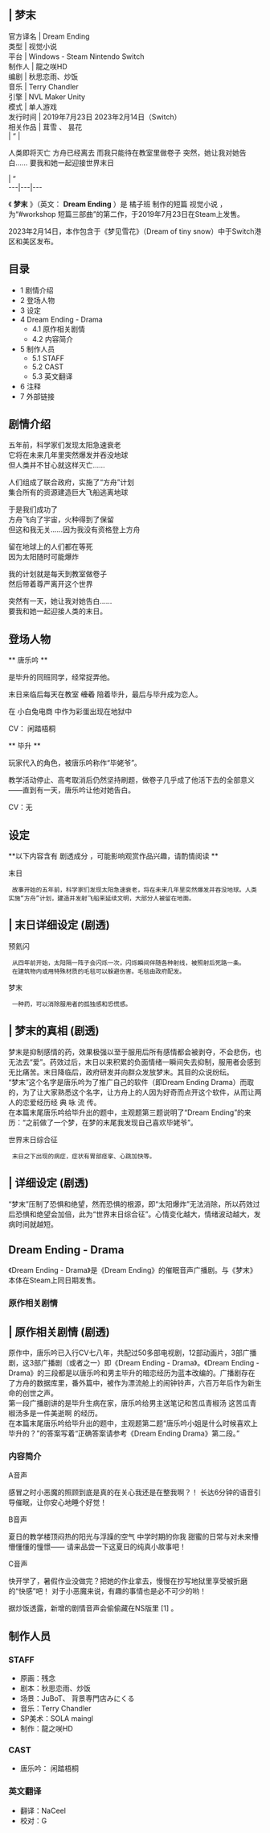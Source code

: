 |  梦末  
---  
官方译名  |  Dream Ending   
类型  |  视觉小说   
平台  |  Windows  \-  Steam  Nintendo Switch   
制作人  |  龍之咲HD   
编剧  |  秋思恋雨、炒饭   
音乐  |  Terry Chandler   
引擎  |  NVL Maker Unity   
模式  |  单人游戏   
发行时间  |  2019年7月23日  2023年2月14日（Switch）   
相关作品  |  茸雪  、  昙花   
|  “  | 

人类即将灭亡  方舟已经离去  而我只能待在教室里做卷子  突然，她让我对她告白……  要我和她一起迎接世界末日 </br>

|  ”  
---|---|---  
  
《 **梦末** 》（英文： **Dream Ending** ）是  橘子班  制作的短篇  视觉小说  ，为“#workshop
短篇三部曲”的第二作，于2019年7月23日在Steam上发售。

2023年2月14日，本作包含于《梦见雪花》（Dream of tiny snow）中于Switch港区和美区发布。

##  目录

  * 1  剧情介绍 
  * 2  登场人物 
  * 3  设定 
  * 4  Dream Ending - Drama 
    * 4.1  原作相关剧情 
    * 4.2  内容简介 
  * 5  制作人员 
    * 5.1  STAFF 
    * 5.2  CAST 
    * 5.3  英文翻译 
  * 6  注释 
  * 7  外部链接 

##  剧情介绍

五年前，科学家们发现太阳急速衰老  
它将在未来几年里突然爆发并吞没地球  
但人类并不甘心就这样灭亡……  
  
人们组成了联合政府，实施了“方舟”计划  
集合所有的资源建造巨大飞船逃离地球  
  
于是我们成功了  
方舟飞向了宇宙，火种得到了保留  
但这和我无关……因为我没有资格登上方舟  
  
留在地球上的人们都在等死  
因为太阳随时可能爆炸  
  
我的计划就是每天到教室做卷子  
然后带着尊严离开这个世界  
  
突然有一天，她让我对她告白……  
要我和她一起迎接人类的末日。

##  登场人物

** 唐乐吟  **

是毕升的同班同学，经常捉弄他。

末日来临后每天在教室 ~~缠着~~ 陪着毕升，最后与毕升成为恋人。

在  小白兔电商  中作为彩蛋出现在地狱中

CV：  闲踏梧桐

** 毕升  **

玩家代入的角色，被唐乐吟称作“毕姥爷”。

教学活动停止、高考取消后仍然坚持刷题，做卷子几乎成了他活下去的全部意义——直到有一天，唐乐吟让他对她告白。

CV：无

##  设定

**以下内容含有 剧透成分  ，可能影响观赏作品兴趣，请酌情阅读 **

末日

     故事开始的五年前，科学家们发现太阳急速衰老，将在未来几年里突然爆发并吞没地球。人类实施“方舟”计划，建造并发射飞船来延续文明，大部分人被留在地面。 
|  末日详细设定  (剧透)  
---  
  
预氦闪

     从四年前开始，太阳隔一阵子会闪烁一次，闪烁瞬间伴随各种射线，被照射后死路一条。 
     在建筑物内或用特殊材质的毛毯可以躲避伤害。毛毯由政府配发。   
  
梦末

     一种药，可以消除服用者的孤独感和恐慌感。 
|  梦末的真相  (剧透)  
---  
梦末是抑制感情的药，效果极强以至于服用后所有感情都会被剥夺，不会悲伤，也无法去“爱”。药效过后，末日以来积累的负面情绪一瞬间失去抑制，服用者会感到无比痛苦。末日降临后，政府研发并向群众发放梦末。其目的众说纷纭。
</br> “梦末”这个名字是唐乐吟为了推广自己的软件（即Dream Ending
Drama）而取的，为了让大家熟悉这个名字，让方舟上的人因为好奇而点开这个软件，从而让两人的恋爱经历经 典 咏 流 传。 </br>
在本篇末尾唐乐吟给毕升出的题中，主观题第三题说明了“Dream Ending”的来历：“之前做了一个梦，在梦的末尾我发现自己喜欢毕姥爷”。 </br>  
  
世界末日综合征

     末日之下出现的病症，症状有胃部痉挛、心跳加快等。 
|  详细设定  (剧透)  
---  
“梦末”压制了恐惧和绝望，然而恐惧的根源，即“太阳爆炸”无法消除，所以药效过后恐惧和绝望会加倍，此为“世界末日综合征”。心情变化越大，情绪波动越大，发病时间就越短。
</br>  
  
##  Dream Ending - Drama

《Dream Ending - Drama》是《Dream Ending》的催眠音声广播剧。与《梦末》本体在Steam上同日期发售。

###  原作相关剧情

|  原作相关剧情  (剧透)  
---  
原作中，唐乐吟已入行CV七八年，共配过50多部电视剧，12部动画片，3部广播剧，这3部广播剧（或者之一）即《Dream Ending -
Drama》。《Dream Ending -
Drama》的三段都是以唐乐吟和男主毕升的暗恋经历为蓝本改编的。广播剧存在了方舟的数据库里，番外篇中，被作为漂流舱上的闹钟铃声，六百万年后作为新生命的创世之声。
</br> 第一段广播剧讲的是毕升生病在家，唐乐吟给男主送笔记和苦瓜青椒汤  这苦瓜青椒汤多是一件美逝啊  的经历。 </br>
在本篇末尾唐乐吟给毕升出的题中，主观题第二题“唐乐吟小姐是什么时候喜欢上毕升的？”的答案写着“正确答案请参考《Dream Ending
Drama》第二段。” </br>  
  
###  内容简介

A音声

感冒之时小恶魔的照顾到底是真的在关心我还是在整我啊？！ 长达6分钟的语音引导催眠，让你安心地睡个好觉！

B音声

夏日的教学楼顶闷热的阳光与浮躁的空气 中学时期的你我 甜蜜的日常与对未来懵懵懂懂的憧憬—— 请来品尝一下这夏日的纯真小故事吧！

C音声

快开学了，暑假作业没做完？把她的作业拿去，慢慢在抄写地狱里享受被折磨的“快感”吧！ 对于小恶魔来说，有趣的事情也是必不可少的哟！

据炒饭透露，新增的剧情音声会偷偷藏在NS版里  [1]  。

##  制作人员

###  STAFF

  * 原画：残念 
  * 剧本：秋思恋雨、炒饭 
  * 场景：JuBoT、  背景専門店みにくる 
  * 音乐：Terry Chandler 
  * SP美术：SOLA maingl 
  * 制作：龍之咲HD 

###  CAST

  * 唐乐吟：  闲踏梧桐 

###  英文翻译

  * 翻译：NaCeel 
  * 校对：G 